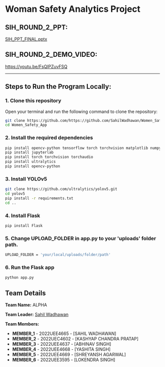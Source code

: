 # Woman Safety Analytics Project

## SIH_ROUND_2_PPT:
[SIH_PPT_FINAL.pptx](https://github.com/user-attachments/files/16942404/SIH_PPT_FINAL.pptx)


## SIH_ROUND_2_DEMO_VIDEO:
https://youtu.be/FsQIPZuvFSQ

---

## Steps to Run the Program Locally:

### 1. Clone this repository
Open your terminal and run the following command to clone the repository:

```bash
git clone https://github.com/https://github.com/SahilWadhawan/Women_Safety_App.git
cd Women_Safety_App
```
### 2. Install the required dependencies
```bash
pip install opencv-python tensorflow torch torchvision matplotlib numpy scikit-learn Flask twilio
pip install jupyterlab
pip install torch torchvision torchaudio
pip install ultralytics
pip install opencv-python
```
### 3. Install YOLOv5
```bash
git clone https://github.com/ultralytics/yolov5.git
cd yolov5
pip install -r requirements.txt
cd ..
```
### 4. Install Flask
```bash
pip install Flask
```
### 5. Change UPLOAD_FOLDER in app.py to your 'uploads' folder path.
```bash
UPLOAD_FOLDER = 'your/local/uploads/folder/path'
```
### 6. Run the Flask app
```bash
python app.py
```
## Team Details

**Team Name:** ALPHA

**Team Leader:** [Sahil Wadhawan](https://github.com/SahilWadhawan)

**Team Members:**

- **MEMBER_1** - 2022UEE4665 - [SAHIL WADHAWAN]
- **MEMBER_2** - 2022UEC4602 - [KASHYAP CHANDRA PRATAP]
- **MEMBER_3** - 2022UEE4637 - [ABHINAV SINGH]
- **MEMBER_4** - 2022UEE4668 - [YASHITA SINGH]
- **MEMBER_5** - 2022UEE4669 - [SHREYANSH AGARWAL]
- **MEMBER_6** - 2022UEE3595 - [LOKENDRA SINGH]

